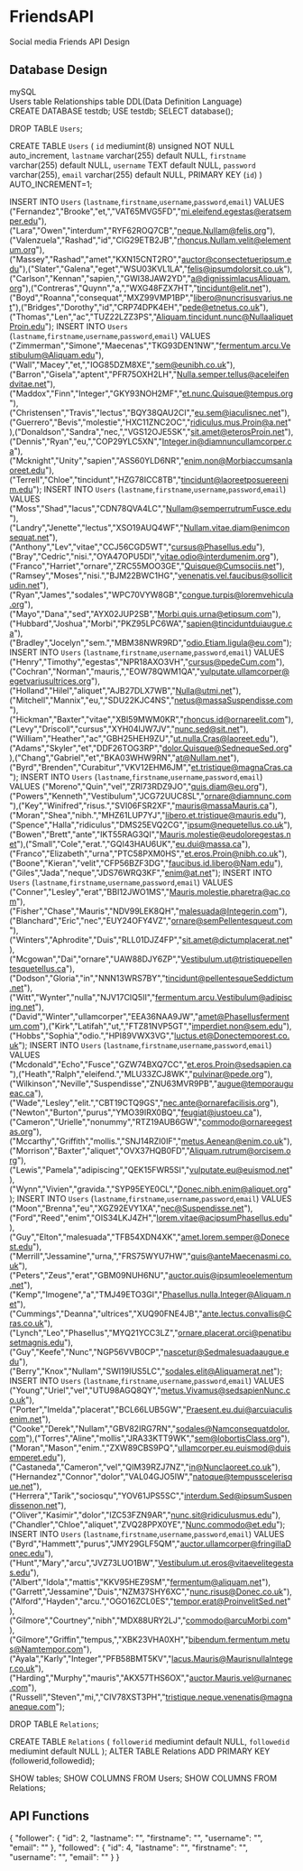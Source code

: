 # FriendsAPI
Social media Friends API Design

## Database Design  
mySQL  
Users table
Relationships table
DDL(Data Definition Language)  
CREATE DATABASE testdb;
USE testdb;
SELECT database();

DROP TABLE `Users`;

CREATE TABLE `Users` (
  `id` mediumint(8) unsigned NOT NULL auto_increment,
  `lastname` varchar(255) default NULL,
  `firstname` varchar(255) default NULL,
  `username` TEXT default NULL,
  `password` varchar(255),
  `email` varchar(255) default NULL,
  PRIMARY KEY (`id`)
) AUTO_INCREMENT=1;

INSERT INTO `Users` (`lastname`,`firstname`,`username`,`password`,`email`) VALUES ("Fernandez","Brooke","et,","VAT65MVG5FD","mi.eleifend.egestas@eratsemper.edu"),("Lara","Owen","interdum","RYF62ROQ7CB","neque.Nullam@felis.org"),("Valenzuela","Rashad","id","CIG29ETB2JB","rhoncus.Nullam.velit@elementum.org"),("Massey","Rashad","amet","KXN15CNT2RO","auctor@consectetueripsum.edu"),("Slater","Galena","eget","WSU03KVL1LA","felis@ipsumdolorsit.co.uk"),("Carlson","Kennan","sapien,","GWI38JAW2YD","a@dignissimlacusAliquam.org"),("Contreras","Quynn","a,","WXG48FZX7HT","tincidunt@elit.net"),("Boyd","Roanna","consequat","MXZ99VMP1BP","libero@nuncrisusvarius.net"),("Bridges","Dorothy","id","CRP74DPK4EH","pede@etnetus.co.uk"),("Thomas","Len","ac","TUZ22LZZ3PS","Aliquam.tincidunt.nunc@NullaaliquetProin.edu");
INSERT INTO `Users` (`lastname`,`firstname`,`username`,`password`,`email`) VALUES ("Zimmerman","Simone","Maecenas","TKG93DEN1NW","fermentum.arcu.Vestibulum@Aliquam.edu"),("Wall","Macey","et,","IOG85DZM8XE","sem@eunibh.co.uk"),("Barron","Gisela","aptent","PFR75OXH2LH","Nulla.semper.tellus@aceleifendvitae.net"),("Maddox","Finn","Integer","GKY93NOH2MF","et.nunc.Quisque@tempus.org"),("Christensen","Travis","lectus","BQY38QAU2CI","eu.sem@iaculisnec.net"),("Guerrero","Bevis","molestie","HXC11ZNC2OC","ridiculus.mus.Proin@a.net"),("Donaldson","Sandra","nec,","VGS12OJE5SK","sit.amet@eterosProin.net"),("Dennis","Ryan","eu,","COP29YLC5XN","Integer.in@diamnuncullamcorper.ca"),("Mcknight","Unity","sapien","ASS60YLD6NR","enim.non@Morbiaccumsanlaoreet.edu"),("Terrell","Chloe","tincidunt","HZG78ICC8TB","tincidunt@laoreetposuereenim.edu");
INSERT INTO `Users` (`lastname`,`firstname`,`username`,`password`,`email`) VALUES ("Moss","Shad","lacus","CDN78QVA4LC","Nullam@semperrutrumFusce.edu"),("Landry","Jenette","lectus","XSO19AUQ4WF","Nullam.vitae.diam@enimconsequat.net"),("Anthony","Lev","vitae","CCJ56CGD5WT","cursus@Phasellus.edu"),("Bray","Cedric","nisi.","OYA47OPU5DI","vitae.odio@interdumenim.org"),("Franco","Harriet","ornare","ZRC55MOO3GE","Quisque@Cumsociis.net"),("Ramsey","Moses","nisi.","BJM22BWC1HG","venenatis.vel.faucibus@sollicitudin.net"),("Ryan","James","sodales","WPC70VYW8GB","congue.turpis@loremvehicula.org"),("Mayo","Dana","sed","AYX02JUP2SB","Morbi.quis.urna@etipsum.com"),("Hubbard","Joshua","Morbi","PKZ95LPC6WA","sapien@tinciduntduiaugue.ca"),("Bradley","Jocelyn","sem.","MBM38NWR9RD","odio.Etiam.ligula@eu.com");
INSERT INTO `Users` (`lastname`,`firstname`,`username`,`password`,`email`) VALUES ("Henry","Timothy","egestas","NPR18AXO3VH","cursus@pedeCum.com"),("Cochran","Norman","mauris,","EOW78QWM1QA","vulputate.ullamcorper@egetvariusultrices.org"),("Holland","Hilel","aliquet","AJB27DLX7WB","Nulla@utmi.net"),("Mitchell","Mannix","eu,","SDU22KJC4NS","netus@massaSuspendisse.com"),("Hickman","Baxter","vitae","XBI59MWM0KR","rhoncus.id@ornareelit.com"),("Levy","Driscoll","cursus","XYH04IJW7JV","nunc.sed@sit.net"),("William","Heather","ac","GBH25HEH9ZU","ut.nulla.Cras@laoreet.edu"),("Adams","Skyler","et","DDF26TOG3RP","dolor.Quisque@SednequeSed.org"),("Chang","Gabriel","et","BKA03WHW9RN","at@Nullam.net"),("Byrd","Brenden","Curabitur","VKV12EHM6JM","et.tristique@magnaCras.ca");
INSERT INTO `Users` (`lastname`,`firstname`,`username`,`password`,`email`) VALUES ("Moreno","Quin","vel","ZRI73RDZ9JO","quis.diam@eu.org"),("Powers","Kenneth","Vestibulum","JCG72UUC8SL","ornare@diamnunc.com"),("Key","Winifred","risus.","SVI06FSR2XF","mauris@massaMauris.ca"),("Moran","Shea","nibh.","MHZ61LUP7YJ","libero.et.tristique@mauris.edu"),("Spence","Halla","ridiculus","DMS25EVQ2CG","ipsum@nequetellus.co.uk"),("Bowen","Brett","ante","IKT55RAG3QI","Mauris.molestie@eudoloregestas.net"),("Small","Cole","erat.","GQI43HAU6UK","eu.dui@massa.ca"),("Franco","Elizabeth","urna","PTC58PXM0HS","et.eros.Proin@nibh.co.uk"),("Boone","Kieran","velit","CFP56BZF3DG","faucibus.id.libero@Nam.edu"),("Giles","Jada","neque","JDS76WRQ3KF","enim@at.net");
INSERT INTO `Users` (`lastname`,`firstname`,`username`,`password`,`email`) VALUES ("Conner","Lesley","erat","BBI12JWO1MS","Mauris.molestie.pharetra@ac.com"),("Fisher","Chase","Mauris","NDV99LEK8QH","malesuada@Integerin.com"),("Blanchard","Eric","nec","EUY24OFY4VZ","ornare@semPellentesqueut.com"),("Winters","Aphrodite","Duis","RLL01DJZ4FP","sit.amet@dictumplacerat.net"),("Mcgowan","Dai","ornare","UAW88DJY6ZP","Vestibulum.ut@tristiquepellentesquetellus.ca"),("Dodson","Gloria","in","NNN13WRS7BY","tincidunt@pellentesqueSeddictum.net"),("Witt","Wynter","nulla","NJV17CIQ5II","fermentum.arcu.Vestibulum@adipiscing.net"),("David","Winter","ullamcorper","EEA36NAA9JW","amet@Phasellusfermentum.com"),("Kirk","Latifah","ut,","FTZ81NVP5GT","imperdiet.non@sem.edu"),("Hobbs","Sophia","odio.","HPI89VWX3VG","luctus.et@Donectemporest.co.uk");
INSERT INTO `Users` (`lastname`,`firstname`,`username`,`password`,`email`) VALUES ("Mcdonald","Echo","Fusce","GZW74BXQ7CC","et.eros.Proin@sedsapien.ca"),("Heath","Ralph","eleifend.","MLU33ZCJ8WK","pulvinar@pede.org"),("Wilkinson","Neville","Suspendisse","ZNU63MVR9PB","augue@temporaugueac.ca"),("Wade","Lesley","elit.","CBT19CTQ9GS","nec.ante@ornarefacilisis.org"),("Newton","Burton","purus","YMO39IRX0BQ","feugiat@justoeu.ca"),("Cameron","Urielle","nonummy","RTZ19AUB6GW","commodo@ornareegestas.org"),("Mccarthy","Griffith","mollis.","SNJ14RZI0IF","metus.Aenean@enim.co.uk"),("Morrison","Baxter","aliquet","OVX37HQB0FD","Aliquam.rutrum@orcisem.org"),("Lewis","Pamela","adipiscing","QEK15FWR5SI","vulputate.eu@euismod.net"),("Wynn","Vivien","gravida.","SYP95EYE0CL","Donec.nibh.enim@aliquet.org");
INSERT INTO `Users` (`lastname`,`firstname`,`username`,`password`,`email`) VALUES ("Moon","Brenna","eu","XGZ92EVY1XA","nec@Suspendisse.net"),("Ford","Reed","enim","OIS34LKJ4ZH","lorem.vitae@acipsumPhasellus.edu"),("Guy","Elton","malesuada","TFB54XDN4XK","amet.lorem.semper@Donecest.edu"),("Merrill","Jessamine","urna,","FRS75WYU7HW","quis@anteMaecenasmi.co.uk"),("Peters","Zeus","erat","GBM09NUH6NU","auctor.quis@ipsumleoelementum.net"),("Kemp","Imogene","a","TMJ49ETO3GI","Phasellus.nulla.Integer@Aliquam.net"),("Cummings","Deanna","ultrices","XUQ90FNE4JB","ante.lectus.convallis@Cras.co.uk"),("Lynch","Leo","Phasellus","MYQ21YCC3LZ","ornare.placerat.orci@penatibusetmagnis.edu"),("Guy","Keefe","Nunc","NGP56VVB0CP","nascetur@Sedmalesuadaaugue.edu"),("Berry","Knox","Nullam","SWI19IUS5LC","sodales.elit@Aliquamerat.net");
INSERT INTO `Users` (`lastname`,`firstname`,`username`,`password`,`email`) VALUES ("Young","Uriel","vel","UTU98AGQ8QY","metus.Vivamus@sedsapienNunc.co.uk"),("Porter","Imelda","placerat","BCL66LUB5GW","Praesent.eu.dui@arcuiaculisenim.net"),("Cooke","Derek","Nullam","GBV82IRG7RN","sodales@Namconsequatdolor.com"),("Torres","Aline","mollis","JRA33KTT9WK","sem@lobortisClass.org"),("Moran","Mason","enim.","ZXW89CBS9PQ","ullamcorper.eu.euismod@duisemperet.edu"),("Castaneda","Cameron","vel","QIM39RZJ7NZ","in@Nunclaoreet.co.uk"),("Hernandez","Connor","dolor","VAL04GJO5IW","natoque@tempusscelerisque.net"),("Herrera","Tarik","sociosqu","YOV61JPS5SC","interdum.Sed@ipsumSuspendissenon.net"),("Oliver","Kasimir","dolor","IZC53FZN9AR","nunc.sit@ridiculusmus.edu"),("Chandler","Chloe","aliquet","ZVQ28PPX0YE","Nunc.commodo@et.edu");
INSERT INTO `Users` (`lastname`,`firstname`,`username`,`password`,`email`) VALUES ("Byrd","Hammett","purus","JMY29GLF5QM","auctor.ullamcorper@fringillaDonec.edu"),("Hunt","Mary","arcu","JVZ73LUO1BW","Vestibulum.ut.eros@vitaevelitegestas.edu"),("Albert","Idola","mattis","KKV95HEZ9SM","fermentum@aliquam.net"),("Garrett","Jessamine","Duis","NZM37SHY6XC","nunc.risus@Donec.co.uk"),("Alford","Hayden","arcu.","OGO16ZCL0ES","tempor.erat@ProinvelitSed.net"),("Gilmore","Courtney","nibh","MDX88URY2LJ","commodo@arcuMorbi.com"),("Gilmore","Griffin","tempus,","XBK23VHA0XH","bibendum.fermentum.metus@Namtempor.com"),("Ayala","Karly","Integer","PFB58BMT5KV","lacus.Mauris@MaurisnullaInteger.co.uk"),("Harding","Murphy","mauris","AKX57THS6OX","auctor.Mauris.vel@urnanec.com"),("Russell","Steven","mi,","CIV78XST3PH","tristique.neque.venenatis@magnaaneque.com");

DROP TABLE `Relations`;

CREATE TABLE `Relations` (
  `followerid` mediumint default NULL,
  `followedid` mediumint default NULL
);
ALTER TABLE Relations ADD PRIMARY KEY (followerid,followedid);

SHOW tables;
SHOW COLUMNS FROM Users;
SHOW COLUMNS FROM Relations;

## API Functions
{
	"follower": {
		"id": 2,
		"lastname": "",
        "firstname": "",
        "username": "",
        "email": ""
	},
	"followed": {
		"id": 4,
		"lastname": "",
        "firstname": "",
        "username": "",
        "email": ""
	}
}